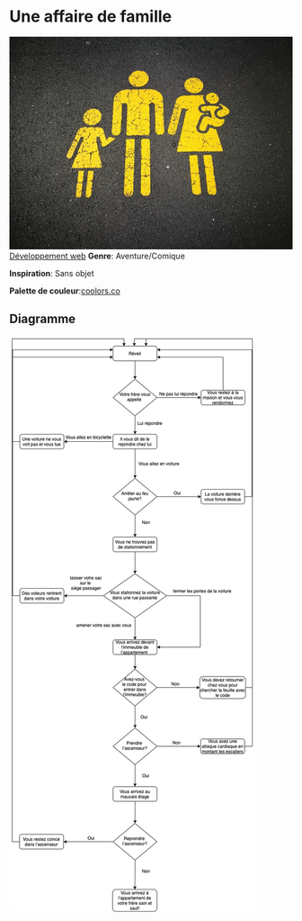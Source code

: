 # Une affaire de famille
![Image famille style parking](assets/famille.jpeg)
[Développement web](https://smnarnold.com/projets/vous-etes-le-heros)
**Genre**: Aventure/Comique

**Inspiration**: Sans objet

**Palette de couleur**:[coolors.co](https://coolors.co/000814-001d3d-003566-ffc300-ffd604)

## Diagramme
![Diagramme histoire](assets/veloso_magalie_diagramme.drawio.png)